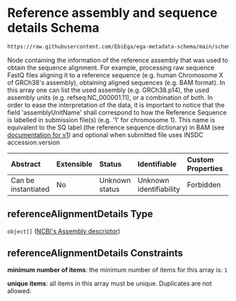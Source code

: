 # Reference assembly and sequence details Schema

```txt
https://raw.githubusercontent.com/EbiEga/ega-metadata-schema/main/schemas/EGA.common-definitions.json#/definitions/referenceAlignmentDetails
```

Node containing the information of the reference assembly that was used to obtain the sequence alignment. For example, processing raw sequence FastQ files aligning it to a reference sequence (e.g. human Chromosome X of GRCh38's assembly), obtaining aligned sequences (e.g. BAM format). In this array one can list the used assembly (e.g. GRCh38.p14), the used assembly units (e.g. refseq:NC\_000001.11), or a combination of both. In order to ease the interpretation of the data, it is important to notice that the field 'assemblyUnitName' shall correspond to how the Reference Sequence is labelled in submission file(s) (e.g. '1' for chromosome 1). This name is equivalent to the SQ label (the reference sequence dictionary) in BAM (see [documentation for v1](https://samtools.github.io/hts-specs/SAMv1.pdf)) and optional when submitted file uses INSDC accession.version

| Abstract            | Extensible | Status         | Identifiable            | Custom Properties | Additional Properties | Access Restrictions | Defined In                                                                                           |
| :------------------ | :--------- | :------------- | :---------------------- | :---------------- | :-------------------- | :------------------ | :--------------------------------------------------------------------------------------------------- |
| Can be instantiated | No         | Unknown status | Unknown identifiability | Forbidden         | Forbidden             | none                | [EGA.common-definitions.json\*](../../../schemas/EGA.common-definitions.json "open original schema") |

## referenceAlignmentDetails Type

`object[]` ([NCBI's Assembly descriptor](ega-12-definitions-ncbis-assembly-descriptor.md))

## referenceAlignmentDetails Constraints

**minimum number of items**: the minimum number of items for this array is: `1`

**unique items**: all items in this array must be unique. Duplicates are not allowed.

